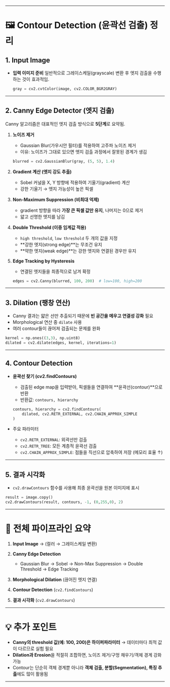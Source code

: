 

---

# 🖼️ Contour Detection (윤곽선 검출) 정리

## 1. Input Image

* **입력 이미지 준비**
  일반적으로 그레이스케일(grayscale) 변환 후 엣지 검출을 수행하는 것이 효과적임.

  ```python
  gray = cv2.cvtColor(image, cv2.COLOR_BGR2GRAY)
  ```

---

## 2. Canny Edge Detector (엣지 검출)

Canny 알고리즘은 대표적인 엣지 검출 방식으로 **5단계**로 요약됨.

1. **노이즈 제거**

   * Gaussian Blur(가우시안 필터)를 적용하여 고주파 노이즈 제거
   * 이유: 노이즈가 그대로 있으면 엣지 검출 과정에서 잘못된 경계가 생김

   ```python
   blurred = cv2.GaussianBlur(gray, (5, 5), 1.4)
   ```

2. **Gradient 계산 (엣지 강도 추출)**

   * Sobel 커널을 X, Y 방향에 적용하여 기울기(gradient) 계산
   * 강한 기울기 → 엣지 가능성이 높은 픽셀

3. **Non-Maximum Suppression (비최대 억제)**

   * gradient 방향을 따라 **가장 큰 픽셀 값만 유지**, 나머지는 0으로 제거
   * 얇고 선명한 엣지를 남김

4. **Double Threshold (이중 임계값 적용)**

   * `high threshold`, `low threshold` 두 개의 값을 지정
   * **강한 엣지(strong edge)**는 무조건 유지
   * **약한 엣지(weak edge)**는 강한 엣지와 연결된 경우만 유지

5. **Edge Tracking by Hysteresis**

   * 연결된 엣지들을 최종적으로 남겨 확정

   ```python
   edges = cv2.Canny(blurred, 100, 200)  # low=100, high=200
   ```

---

## 3. Dilation (팽창 연산)

* Canny 결과는 얇은 선만 추출되기 때문에 **빈 공간을 메우고 연결성 강화** 필요
* Morphological 연산 중 `dilate` 사용
* 여러 contour들이 끊어져 검출되는 문제를 완화

```python
kernel = np.ones((3,3), np.uint8)
dilated = cv2.dilate(edges, kernel, iterations=1)
```

---

## 4. Contour Detection

* **윤곽선 찾기 (cv2.findContours)**

  * 검출된 edge map을 입력받아, 픽셀들을 연결하여 **윤곽선(contour)**으로 반환
  * 반환값: `contours, hierarchy`

  ```python
  contours, hierarchy = cv2.findContours(
      dilated, cv2.RETR_EXTERNAL, cv2.CHAIN_APPROX_SIMPLE
  )
  ```

* 주요 파라미터

  * `cv2.RETR_EXTERNAL`: 외곽선만 검출
  * `cv2.RETR_TREE`: 모든 계층적 윤곽선 검출
  * `cv2.CHAIN_APPROX_SIMPLE`: 점들을 직선으로 압축하여 저장 (메모리 효율 ↑)

---

## 5. 결과 시각화

* `cv2.drawContours` 함수를 사용해 최종 윤곽선을 원본 이미지에 표시

```python
result = image.copy()
cv2.drawContours(result, contours, -1, (0,255,0), 2)
```

---

# 📌 전체 파이프라인 요약

1. **Input Image** → (컬러 → 그레이스케일 변환)
2. **Canny Edge Detection**

   * Gaussian Blur → Sobel → Non-Max Suppression → Double Threshold → Edge Tracking
3. **Morphological Dilation** (끊어진 엣지 연결)
4. **Contour Detection** (`cv2.findContours`)
5. **결과 시각화** (`cv2.drawContours`)

---

# 💡 추가 포인트

* **Canny의 threshold 값(예: 100, 200)은 하이퍼파라미터**
  → 데이터마다 최적 값이 다르므로 실험 필요
* **Dilation과 Erosion**을 적절히 조합하면, 노이즈 제거/구멍 채우기/객체 경계 강화 가능
* Contour는 단순히 객체 경계뿐 아니라 **객체 검출, 분할(Segmentation), 특징 추출**에도 많이 활용됨

---

